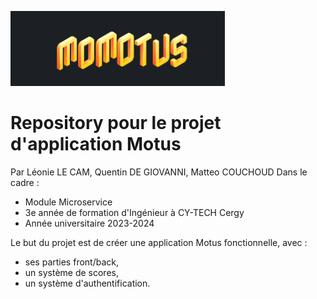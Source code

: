 ![alt text](./img/motus_logo.png)

# Repository pour le projet d'application Motus
Par Léonie LE CAM, Quentin DE GIOVANNI, Matteo COUCHOUD
Dans le cadre :
- Module Microservice
- 3e année de formation d'Ingénieur à CY-TECH Cergy
- Année universitaire 2023-2024

Le but du projet est de créer une application Motus fonctionnelle, avec : 
- ses parties front/back,
- un système de scores,
- un système d'authentification.

